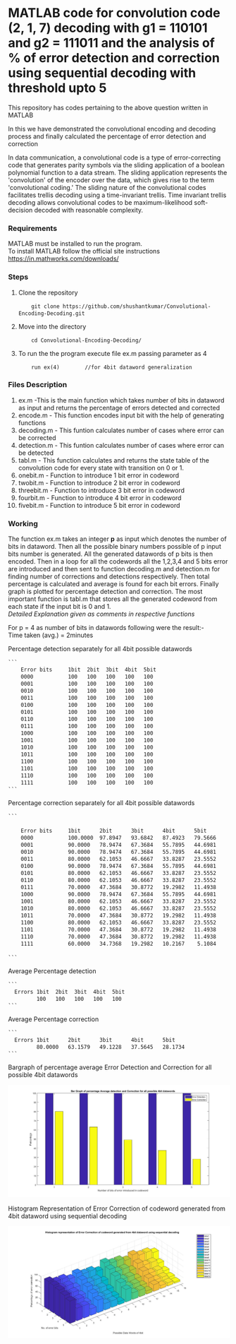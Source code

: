 # MATLAB code for convolution code (2, 1, 7) decoding with g1 = 110101 and g2 =  111011  and  the  analysis  of  %  of  error  detection  and  correction  using sequential decoding with threshold upto 5

This repository has codes pertaining to the above question written in MATLAB<br>

In this we have demonstrated the convolutional encoding and decoding process and finally calculated the percentage of error detection and correction<br>

In data communication, a convolutional code is a type of error-correcting code that generates parity symbols via the sliding application of a boolean polynomial function to a data stream. 
The sliding application represents the 'convolution' of the encoder over the data, which gives rise to the term 'convolutional coding.' 
The sliding nature of the convolutional codes facilitates trellis decoding using a time-invariant trellis. 
Time invariant trellis decoding allows convolutional codes to be maximum-likelihood soft-decision decoded with reasonable complexity.<br>

### Requirements
MATLAB must be installed to run the program.<br>
To install MATLAB follow the official site instructions <a>https://in.mathworks.com/downloads/</a><br>

### Steps

1. Clone the repository

    ```
        git clone https://github.com/shushantkumar/Convolutional-Encoding-Decoding.git
    ```
2. Move into the directory  
    
    ```
        cd Convolutional-Encoding-Decoding/
    ```       
3. To run the the program execute file ex.m passing parameter as 4 

    ```
        run ex(4)        //for 4bit dataword generalization
    ``` 

### Files Description

1. ex.m -This is the main function which takes number of bits in dataword as input and returns the percentage of errors detected and corrected
2. encode.m - This function encodes input bit with the help of generating functions
3. decoding.m - This funtion calculates number of cases where error can be corrected
4. detection.m - This funtion calculates number of cases where error can be detected
5. tabl.m - This function calculates and returns the state table of the convolution code for every state with transition on 0 or 1.
6. onebit.m - Function to introduce 1 bit error in codeword
7. twobit.m - Function to introduce 2 bit error in codeword
8. threebit.m - Function to introduce 3 bit error in codeword
9. fourbit.m - Function to introduce 4 bit error in codeword
10. fivebit.m - Function to introduce 5 bit error in codeword


### Working

The function ex.m takes an integer <b>p</b> as input which denotes the number of bits in dataword. Then all the possible binary numbers possible of p input bits number is generated.
All the generated datawords of p bits is then encoded. Then in a loop for all the codewords all the 1,2,3,4 and 5 bits error are introduced and then sent to function decoding.m and detection.m for finding number of corrections and detections respectively.
Then total percentage is calculated and average is found for each bit errors. Finally graph is plotted for percentage detection and correction.
The most important function is tabl.m that stores all the generated codeword from each state if the input bit is 0 and 1.<br> <i>Detailed Explanation given as comments in respective functions</i> <br>

For p = 4 as number of bits in datawords following were the result:-<br>
Time taken (avg.) = 2minutes<br>

Percentage detection separately for all 4bit possible datawords

    ```
        Error bits     1bit  2bit  3bit  4bit  5bit
        0000           100   100   100   100   100
        0001           100   100   100   100   100
        0010           100   100   100   100   100
        0011           100   100   100   100   100
        0100           100   100   100   100   100
        0101           100   100   100   100   100
        0110           100   100   100   100   100
        0111           100   100   100   100   100
        1000           100   100   100   100   100
        1001           100   100   100   100   100
        1010           100   100   100   100   100
        1011           100   100   100   100   100
        1100           100   100   100   100   100
        1101           100   100   100   100   100
        1110           100   100   100   100   100
        1111           100   100   100   100   100
    ```
  
    
Percentage correction separately for all 4bit possible datawords 

    ```
    
        Error bits     1bit      2bit      3bit      4bit      5bit
        0000           100.0000  97.8947   93.6842   87.4923   79.5666
        0001           90.0000   78.9474   67.3684   55.7895   44.6981
        0010           90.0000   78.9474   67.3684   55.7895   44.6981
        0011           80.0000   62.1053   46.6667   33.8287   23.5552
        0100           90.0000   78.9474   67.3684   55.7895   44.6981
        0101           80.0000   62.1053   46.6667   33.8287   23.5552
        0110           80.0000   62.1053   46.6667   33.8287   23.5552
        0111           70.0000   47.3684   30.8772   19.2982   11.4938
        1000           90.0000   78.9474   67.3684   55.7895   44.6981
        1001           80.0000   62.1053   46.6667   33.8287   23.5552
        1010           80.0000   62.1053   46.6667   33.8287   23.5552
        1011           70.0000   47.3684   30.8772   19.2982   11.4938
        1100           80.0000   62.1053   46.6667   33.8287   23.5552
        1101           70.0000   47.3684   30.8772   19.2982   11.4938
        1110           70.0000   47.3684   30.8772   19.2982   11.4938
        1111           60.0000   34.7368   19.2982   10.2167    5.1084
       
    ```

    
Average Percentage detection

    ```
      Errors 1bit  2bit  3bit  4bit  5bit
             100   100   100   100   100
    ```

    
Average Percentage correction    

    ```
      Errors 1bit      2bit      3bit      4bit      5bit
             80.0000   63.1579   49.1228   37.5645   28.1734
    ```


Bargraph of percentage average Error Detection and Correction for all possible 4bit datawords

![](2Dbargraph.jpg)


Histogram Representation of Error Correction of codeword generated from 4bit dataword using sequential decoding

![](3Dhistogram.jpg)




